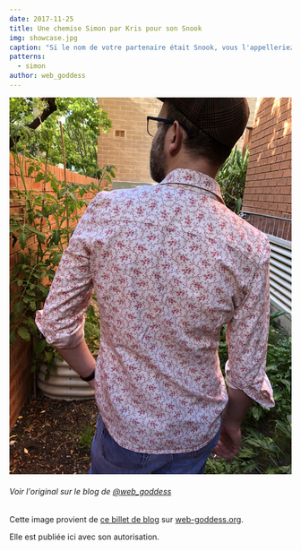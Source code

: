 ```yaml
---
date: 2017-11-25
title: Une chemise Simon par Kris pour son Snook
img: showcase.jpg
caption: "Si le nom de votre partenaire était Snook, vous l'appelleriez aussi snook."
patterns:
  - simon
author: web_goddess
---
```


![Vue du dos](high_back.jpg)

<Note>

###### Voir l'original sur le blog de [@web_goddess](/users/web_goddess)
Cette image provient de [ce billet de blog](https://www.web-goddess.org/archive/18117) 
sur [web-goddess.org](https://www.web-goddess.org/).

Elle est publiée ici avec son autorisation.

</Note>

